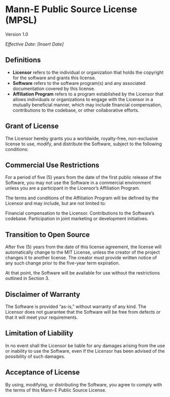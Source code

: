 # Mann-E Public Source License (MPSL)

Version 1.0

_Effective Date: [Insert Date]_

## Definitions
* __Licensor__ refers to the individual or organization that holds the copyright for the software and grants this license.
* __Software__ refers to the software program(s) and any associated documentation covered by this license.
* __Affiliation Program__ refers to a program established by the Licensor that allows individuals or organizations to engage with the Licensor in a mutually beneficial manner, which may include financial compensation, contributions to the codebase, or other collaborative efforts.

## Grant of License

The Licensor hereby grants you a worldwide, royalty-free, non-exclusive license to use, modify, and distribute the Software, subject to the following conditions:

## Commercial Use Restrictions

For a period of five (5) years from the date of the first public release of the Software, you may not use the Software in a commercial environment unless you are a participant in the Licensor’s Affiliation Program.

The terms and conditions of the Affiliation Program will be defined by the Licensor and may include, but are not limited to:

Financial compensation to the Licensor.
Contributions to the Software’s codebase.
Participation in joint marketing or development initiatives.

## Transition to Open Source

After five (5) years from the date of this license agreement, the license will automatically change to the MIT License, unless the creator of the project changes it to another license. The creator must provide written notice of any such change prior to the five-year term expiration.

At that point, the Software will be available for use without the restrictions outlined in Section 3.

## Disclaimer of Warranty

The Software is provided “as-is,” without warranty of any kind. The Licensor does not guarantee that the Software will be free from defects or that it will meet your requirements.

## Limitation of Liability

In no event shall the Licensor be liable for any damages arising from the use or inability to use the Software, even if the Licensor has been advised of the possibility of such damages.

## Acceptance of License

By using, modifying, or distributing the Software, you agree to comply with the terms of this Mann-E Public Source License.